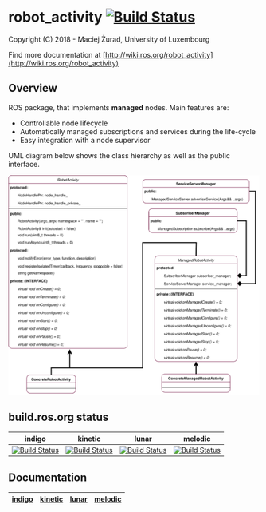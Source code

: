 # robot_activity [![Build Status](https://travis-ci.org/snt-robotics/robot_activity.svg?branch=master)](https://travis-ci.org/snt-robotics/robot_activity)
Copyright (C) 2018 - Maciej Żurad, University of Luxembourg


Find more documentation at [http://wiki.ros.org/robot_activity](http://wiki.ros.org/robot_activity)


## Overview

ROS package, that implements **managed** nodes. Main features are:
- Controllable node lifecycle
- Automatically managed subscriptions and services during the life-cycle
- Easy integration with a node supervisor

UML diagram below shows the class hierarchy as well as the public interface.

![Alt text](./docs/figures/robot_activity.svg)

## build.ros.org status

| indigo | kinetic | lunar | melodic |
| ------ |---------| ------|---------|
| [![Build Status](http://build.ros.org/job/Idev__robot_activity__ubuntu_trusty_amd64/badge/icon)](http://build.ros.org/job/Idev__robot_activity__ubuntu_trusty_amd64/)| [![Build Status](http://build.ros.org/job/Kdev__robot_activity__ubuntu_xenial_amd64/badge/icon)](http://build.ros.org/job/Kdev__robot_activity__ubuntu_xenial_amd64/) | [![Build Status](http://build.ros.org/job/Ldev__robot_activity__ubuntu_xenial_amd64/badge/icon)](http://build.ros.org/job/Ldev__robot_activity__ubuntu_xenial_amd64/) | [![Build Status](http://build.ros.org/job/Mdev__robot_activity__ubuntu_bionic_amd64/badge/icon)](http://build.ros.org/job/Mdev__robot_activity__ubuntu_bionic_amd64/)|

## Documentation

| [indigo](http://docs.ros.org/indigo/api/robot_activity/html/) | [kinetic](http://docs.ros.org/kinetic/api/robot_activity/html/) | [lunar](http://docs.ros.org/lunar/api/robot_activity/html/) | [melodic](http://docs.ros.org/melodic/api/robot_activity/html/) |
| ------ |---------| ------|---------|
